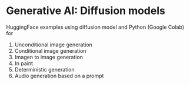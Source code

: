 # Generative AI: Diffusion models

HuggingFace examples using diffusion model and Python (Google Colab) for

1. Unconditional image generation
2. Conditional image generation
3. Imagen to image generation
4. In paint
5. Deterministic generation
6. Audio generation based on a prompt

